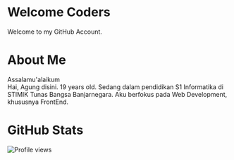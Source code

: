 # Welcome Coders
Welcome to my GitHub Account.

# About Me
Assalamu'alaikum <br>
Hai, Agung disini. 19 years old. Sedang dalam pendidikan S1 Informatika di STIMIK Tunas Bangsa Banjarnegara. Aku berfokus pada Web Development, khususnya FrontEnd.

# GitHub Stats
![Profile views](https://gpvc.arturio.dev/prazzdev)
